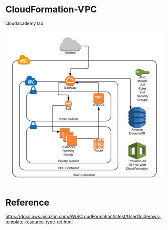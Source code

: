 # CloudFormation-VPC
 cloudacademy lab

![arch](scalable_devops_-_planning_-_001-desired-arch-5d6d38d4-512c-4870-aa09-e5c9ee010e0f.png)

# Reference
https://docs.aws.amazon.com/AWSCloudFormation/latest/UserGuide/aws-template-resource-type-ref.html
